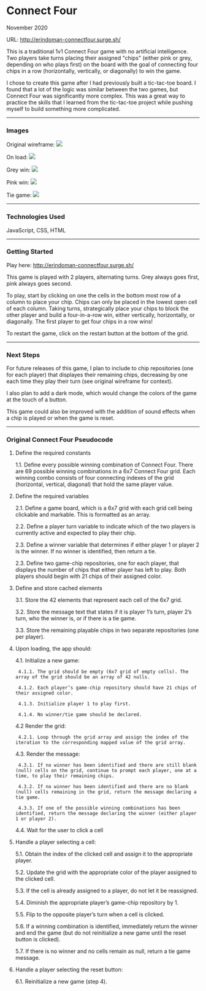 # Connect Four
November 2020

URL: http://erindoman-connectfour.surge.sh/

This is a traditional 1v1 Connect Four game with no artificial intelligence. Two players take turns placing their assigned "chips" (either pink or grey, depending on who plays first) on the board with the goal of connecting four chips in a row (horizontally, vertically, or diagonally) to win the game.

I chose to create this game after I had previously built a tic-tac-toe board. I found that a lot of the logic was similar between the two games, but Connect Four was significantly more complex. This was a great way to practice the skills that I learned from the tic-tac-toe project while pushing myself to build something more complicated.

-----------------------------------------------

### Images

Original wireframe:
<img src="https://i.imgur.com/yuWjDrp.png" />

On load:
<img src="https://i.imgur.com/XUsMMIy.png" />

Grey win:
<img src="https://i.imgur.com/LxoQ7Rc.png" />

Pink win:
<img src="https://i.imgur.com/4T7Ud1i.png" />

Tie game:
<img src="https://i.imgur.com/hXTwnYT.png" />

-----------------------------------------------

### Technologies Used

JavaScript, CSS, HTML

-----------------------------------------------

### Getting Started

Play here: http://erindoman-connectfour.surge.sh/

This game is played with 2 players, alternating turns. Grey always goes first, pink always goes second. 

To play, start by clicking on one the cells in the bottom most row of a column to place your chip. Chips can only be placed in the lowest open cell of each column. Taking turns, strategically place your chips to block the other player and build a four-in-a-row win, either vertically, horizontally, or diagonally. The first player to get four chips in a row wins!

To restart the game, click on the restart button at the bottom of the grid.

-----------------------------------------------

### Next Steps

For future releases of this game, I plan to include to chip repositories (one for each player) that displayes their remaining chips, decreasing by one each time they play their turn (see original wireframe for context).

I also plan to add a dark mode, which would change the colors of the game at the touch of a button.

This game could also be improved with the addition of sound effects when a chip is played or when the game is reset.

-----------------------------------------------

### Original Connect Four Pseudocode

1. Define the required constants
    
    1.1. Define every possible winning combination of Connect Four. There are 69 possible winning combinations in a 6x7 Connect Four grid. Each winning combo consists of four connecting indexes of the grid (horizontal, vertical, diagonal) that hold the same player value.  

2. Define the required variables
   
    2.1. Define a game board, which is a 6x7 grid with each grid cell being clickable and markable. This is formatted as an array. 
   
    2.2. Define a player turn variable to indicate which of the two players is currently active and expected to play their chip.
    
    2.3. Define a winner variable that determines if either player 1 or player 2 is the winner. If no winner is identified, then return a tie.
    
    2.3. Define two game-chip repositories, one for each player, that displays the number of chips that either player has left to play. Both players should begin with 21 chips of their assigned color.

3. Define and store cached elements
    
    3.1. Store the 42 elements that represent each cell of the 6x7 grid.
   
    3.2. Store the message text that states if it is player 1’s turn, player 2’s turn, who the winner is, or if there is a tie game.
   
    3.3. Store the remaining playable chips in two separate repositories (one per player).

4. Upon loading, the app should:
   
    4.1. Initialize a new game:

        4.1.1. The grid should be empty (6x7 grid of empty cells). The array of the grid should be an array of 42 nulls.

        4.1.2. Each player’s game-chip repository should have 21 chips of their assigned color.
        
        4.1.3. Initialize player 1 to play first.
        
        4.1.4. No winner/tie game should be declared.
    
    4.2 Render the grid:

        4.2.1. Loop through the grid array and assign the index of the iteration to the corresponding mapped value of the grid array.
    
    4.3. Render the message:
       
        4.3.1. If no winner has been identified and there are still blank (null) cells on the grid, continue to prompt each player, one at a time, to play their remaining chips.
       
        4.3.2. If no winner has been identified and there are no blank (null) cells remaining in the grid, return the message declaring a tie game.
       
        4.3.3. If one of the possible winning combinations has been identified, return the message declaring the winner (either player 1 or player 2).
    
    4.4. Wait for the user to click a cell

5. Handle a player selecting a cell:
   
    5.1. Obtain the index of the clicked cell and assign it to the appropriate player.

    5.2. Update the grid with the appropriate color of the player assigned to the clicked cell.

    5.3. If the cell is already assigned to a player, do not let it be reassigned.

    5.4. Diminish the appropriate player’s game-chip repository by 1.

    5.5. Flip to the opposite player’s turn when a cell is clicked.

    5.6. If a winning combination is identified, immediately return the winner and end the game (but do not reinitialize a new game until the reset button is clicked).

    5.7. If there is no winner and no cells remain as null, return a tie game message. 

6. Handle a player selecting the reset button:
   
    6.1. Reinitialize a new game (step 4). 
